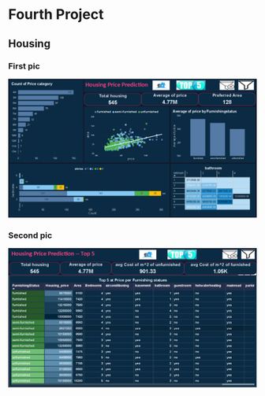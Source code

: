 # Fourth Project 
## Housing  
### First pic 
![Screanshot (495).](https://github.com/Mahmoud0019/oibsib_taskno4/blob/main/1.png)
### Second pic 
![Screanshot (495).](https://github.com/Mahmoud0019/oibsib_taskno4/blob/main/2.png)
